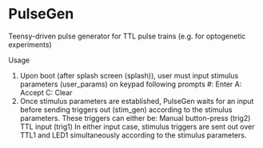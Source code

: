 # PulseGen
Teensy-driven pulse generator for TTL pulse trains (e.g. for optogenetic experiments)

Usage
1. Upon boot (after splash screen (splash)), user must input stimulus parameters (user_params) on keypad following prompts
  #: Enter
  A: Accept
  C: Clear
2. Once stimulus parameters are established, PulseGen waits for an input before sending triggers out (stim_gen) according to the stimulus parameters. These triggers can either be:
   Manual button-press (trig2)
   TTL input (trig1)
In either input case, stimulus triggers are sent out over TTL1 and LED1 simultaneously according to the stimulus parameters. 
